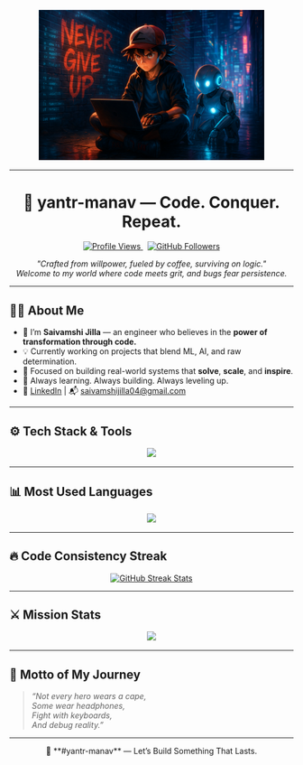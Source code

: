 <p align="center">
  <img src="https://raw.githubusercontent.com/yantr-manav/yantr-manav/main/github_banner.png" alt="yantr-manav banner" width="400"/>
</p>

---

<h1 align="center">🧠 yantr-manav — Code. Conquer. Repeat.</h1>

<p align="center">
    <a href="https://github.com/yantr-manav">
    <img src="https://komarev.com/ghpvc/?username=yantr-manav&label=Profile+Views&color=blueviolet&style=flat" alt="Profile Views" />
  </a>
    &nbsp;
  <a href="https://github.com/yantr-manav?tab=followers">
    <img src="https://img.shields.io/github/followers/yantr-manav?label=Follow&style=social" alt="GitHub Followers" />
  </a>
</p>

<p align="center">
  <i>"Crafted from willpower, fueled by coffee, surviving on logic."</i><br>
  <i>Welcome to my world where code meets grit, and bugs fear persistence.</i>
</p>

---

## 👨‍💻 About Me

- 🔭 I’m **Saivamshi Jilla** — an engineer who believes in the **power of transformation through code.**
- 💡 Currently working on projects that blend ML, AI, and raw determination.
- 🎯 Focused on building real-world systems that **solve**, **scale**, and **inspire**.
- 🧠 Always learning. Always building. Always leveling up.
- 🔗 [LinkedIn](https://www.linkedin.com/in/saivamshi-jilla/) | 📬 saivamshijilla04@gmail.com

---





## ⚙️ Tech Stack & Tools

<p align="center">
  <img src="https://skillicons.dev/icons?i=python,java,cpp,js,ts,html,css,react,mongodb,aws,git,github,docker,linux" />
</p>

---


## 📊 Most Used Languages

<p align="center">
  <img src="https://github-readme-stats.vercel.app/api/top-langs/?username=yantr-manav&layout=compact&theme=radical&langs_count=8" />
</p>

---
## 🔥 Code Consistency Streak

<p align="center">
  <a href="https://git.io/streak-stats">
    <img src="https://github-readme-streak-stats.herokuapp.com?user=yantr-manav&theme=neon-dark&hide_border=true&border_radius=5&short_numbers=true" alt="GitHub Streak Stats" />
  </a>
</p>

---
## ⚔️ Mission Stats

<p align="center">
  <img src="https://github-readme-stats.vercel.app/api?username=yantr-manav&show_icons=true&theme=radical&rank_icon=github" />
</p>

---

## 🚀 Motto of My Journey

> *“Not every hero wears a cape,  
Some wear headphones,  
Fight with keyboards,  
And debug reality.”*

---

<p align="center">
  🧠 **#yantr-manav** — Let’s Build Something That Lasts.
</p>
